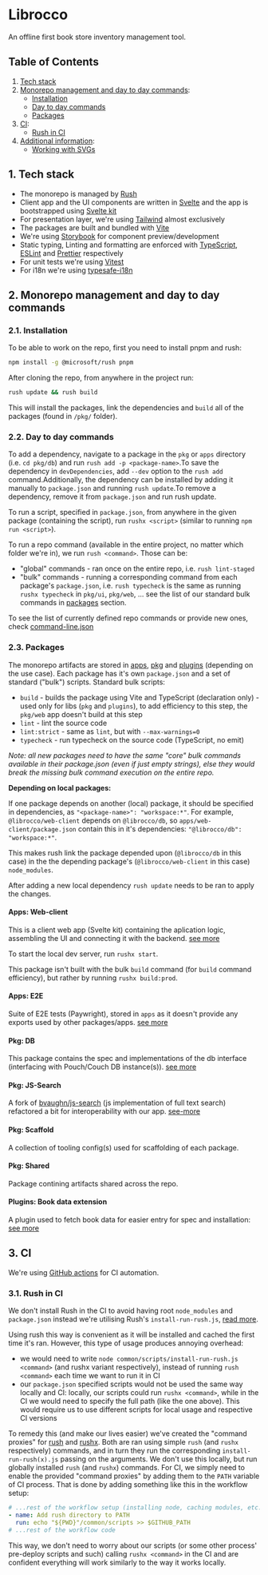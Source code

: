 # Librocco

An offline first book store inventory management tool.

## Table of Contents

1. [Tech stack](#1-tech-stack)
2. [Monorepo management and day to day commands](#2-monorepo-management-and-day-to-day-commands):
   - [Installation](#21-installation)
   - [Day to day commands](#22-day-to-day-commands)
   - [Packages](#23-packages)
3. [CI](#3-ci):
   - [Rush in CI](#31-rush-in-ci)
4. [Additional information](#4-additional-information):
   - [Working with SVGs](#41-working-with-svg)

## 1. Tech stack

- The monorepo is managed by [Rush](https://rushjs.io)
- Client app and the UI components are written in [Svelte](https://svelte.dev) and the app is bootstrapped using [Svelte kit](https://kit.svelte.dev/)
- For presentation layer, we're using [Tailwind](https://tailwindcss.com) almost exclusively
- The packages are built and bundled with [Vite](https://vitejs.dev)
- We're using [Storybook](https://storybook.js.org/) for component preview/development
- Static typing, Linting and formatting are enforced with [TypeScript](https://www.typescriptlang.org), [ESLint](https://eslint.org) and [Prettier](https://prettier.io) respectively
- For unit tests we're using [Vitest](https://vitest.dev/)
- For i18n we're using [typesafe-i18n](https://github.com/ivanhofer/typesafe-i18n)

## 2. Monorepo management and day to day commands

### 2.1. Installation

To be able to work on the repo, first you need to install pnpm and rush:

```bash
npm install -g @microsoft/rush pnpm
```

After cloning the repo, from anywhere in the project run:

```bash
rush update && rush build
```

This will install the packages, link the dependencies and `build` all of the packages (found in `/pkg/` folder).

### 2.2. Day to day commands

To add a dependency, navigate to a package in the `pkg` or `apps` directory (i.e. `cd pkg/db`) and run `rush add -p <package-name>`.To save the dependency in `devDependencies`, add `--dev` option to the `rush add` command.Additionally, the dependency can be installed by adding it manually to `package.json` and running `rush update`.To remove a dependency, remove it from `package.json` and run rush update.

To run a script, specified in `package.json`, from anywhere in the given package (containing the script), run `rushx <script>` (similar to running `npm run <script>`).

To run a repo command (available in the entire project, no matter which folder we're in), we run `rush <command>`. Those can be:

- "global" commands - ran once on the entire repo, i.e. `rush lint-staged`
- "bulk" commands - running a corresponding command from each package's `package.json`, i.e. `rush typecheck` is the same as running `rushx typecheck` in `pkg/ui`, `pkg/web`, ... see the list of our standard bulk commands in [packages](#packages) section.

To see the list of currently defined repo commands or provide new ones, check [command-line.json](./common/config/rush/command-line.json)

### 2.3. Packages

The monorepo artifacts are stored in [apps](./apps), [pkg](./pkg) and [plugins](./plugins) (depending on the use case). Each package has it's own `package.json` and a set of standard ("bulk") scripts. Standard bulk scripts:

- `build` - builds the package using Vite and TypeScript (declaration only) - used only for libs (`pkg` and `plugins`), to add efficiency to this step, the `pkg/web` app doesn't build at this step
- `lint` - lint the source code
- `lint:strict` - same as `lint`, but with `--max-warnings=0`
- `typecheck` - run typecheck on the source code (TypeScript, no emit)

_Note: all new packages need to have the same "core" bulk commands available in their package.json (even if just empty strings), else they would break the missing bulk command execution on the entire repo._

**Depending on local packages:**

If one package depends on another (local) package, it should be specified in dependencies, as `"<package-name>": "workspace:*"`.
For example, `@librocco/web-client` depends on `@librocco/db`, so `apps/web-client/package.json` contain this in it's dependencies: `"@librocco/db": "workspace:*"`.

This makes rush link the package depended upon (`@librocco/db` in this case) in the the depending package's (`@librocco/web-client` in this case) `node_modules`.

After adding a new local dependency `rush update` needs to be ran to apply the changes.

#### Apps: Web-client

This is a client web app (Svelte kit) containing the aplication logic, assembling the UI and connecting it with the backend. [see more](./apps/web-client/README.md)

To start the local dev server, run `rushx start`.

This package isn't built with the bulk `build` command (for `build` command efficiency), but rather by running `rushx build:prod`.

#### Apps: E2E

Suite of E2E tests (Paywright), stored in `apps` as it doesn't provide any exports used by other packages/apps. [see more](./apps/e2e/README.md)

#### Pkg: DB

This package contains the spec and implementations of the db interface (interfacing with Pouch/Couch DB instance(s)). [see more](./pkg/db/README.md)

#### Pkg: JS-Search

A fork of [bvaughn/js-search](https://github.com/bvaughn/js-search) (js implementation of full text search) refactored a bit for interoperability with our app. [see-more](./pkg/js-search/README.md)

#### Pkg: Scaffold

A collection of tooling config(s) used for scaffolding of each package.

#### Pkg: Shared

Package contining artifacts shared across the repo.

#### Plugins: Book data extension

A plugin used to fetch book data for easier entry for spec and installation: [see more](./plugins/book-data-extension/README.md)

## 3. CI

We're using [GitHub actions](https://docs.github.com/en/actions) for CI automation.

### 3.1. Rush in CI

We don't install Rush in the CI to avoid having root `node_modules` and `package.json` instead we're utilising Rush's `install-run-rush.js`, [read more](https://rushjs.io/pages/maintainer/enabling_ci_builds/).

Using rush this way is convenient as it will be installed and cached the first time it's ran. However, this type of usage produces annoying overhead:

- we would need to write `node common/scripts/install-run-rush.js <command>` (and rushx variant respectively), instead of running `rush <command>` each time we want to run it in CI
- our `package.json` specified scripts would not be used the same way locally and CI: locally, our scripts could run `rushx <command>`, while in the CI we would need to specify the full path (like the one above). This would require us to use different scripts for local usage and respective CI versions

To remedy this (and make our lives easier) we've created the "command proxies" for [rush](./common/scripts/rush) and [rushx](./common/scripts/rush). Both are ran using simple `rush` (and `rushx` respectively) commands, and in turn they run the corresponding `install-run-rush(x).js` passing on the arguments. We don't use this locally, but run globally installed `rush` (and `rushx`) commands. For CI, we simply need to enable the provided "command proxies" by adding them to the `PATH` variable of CI process. That is done by adding something like this in the workflow setup:

```yaml
# ...rest of the workflow setup (installing node, caching modules, etc.)
- name: Add rush directory to PATH
  run: echo "${PWD}"/common/scripts >> $GITHUB_PATH
# ...rest of the workflow code
```

This way, we don't need to worry about our scripts (or some other process' pre-deploy scripts and such) calling `rushx <command>` in the CI and are confident everything will work similarly to the way it works locally.
